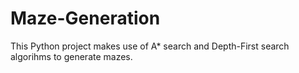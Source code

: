 # Maze-Generation
This Python project makes use of A* search and Depth-First search algorihms to generate mazes.
